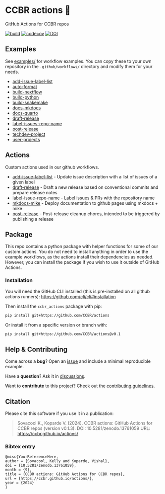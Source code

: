<!-- README.md is generated from README.qmd. Please edit that file -->

# CCBR actions 🤖

GitHub Actions for CCBR repos

[![build](https://github.com/CCBR/actions/actions/workflows/build-python.yml/badge.svg)](https://github.com/CCBR/actions/actions/workflows/build-python.yml)
[![codecov](https://codecov.io/gh/CCBR/actions/graph/badge.svg?token=yCtBbX4tap)](https://codecov.io/gh/CCBR/actions)
[![DOI](https://zenodo.org/badge/DOI/10.5281/zenodo.13761059.svg)](https://doi.org/10.5281/zenodo.13761059)

## Examples

See [examples/](examples) for workflow examples. You can copy these to
your own repository in the `.github/workflows/` directory and modify
them for your needs.

- [add-issue-label-list](examples/add-issue-label-list.yml)
- [auto-format](examples/auto-format.yml)
- [build-nextflow](examples/build-nextflow.yml)
- [build-python](examples/build-python.yml)
- [build-snakemake](examples/build-snakemake.yml)
- [docs-mkdocs](examples/docs-mkdocs.yml)
- [docs-quarto](examples/docs-quarto.yml)
- [draft-release](examples/draft-release.yml)
- [label-issues-repo-name](examples/label-issues-repo-name.yml)
- [post-release](examples/post-release.yml)
- [techdev-project](examples/techdev-project.yml)
- [user-projects](examples/user-projects.yml)

## Actions

Custom actions used in our github workflows.

- [add-issue-label-list](add-issue-label-list) - Update issue
  description with a list of issues of a given label
- [draft-release](draft-release) - Draft a new release based on
  conventional commits and prepare release notes
- [label-issue-repo-name](label-issue-repo-name) - Label issues & PRs
  with the repository name
- [mkdocs-mike](mkdocs-mike) - Deploy documentation to github pages
  using mkdocs + mike
- [post-release](post-release) - Post-release cleanup chores, intended
  to be triggered by publishing a release

## Package

This repo contains a python package with helper functions for some of
our custom actions. You do not need to install anything in order to use
the example workflows, as the actions install their dependencies as
needed. However, you can install the package if you wish to use it
outside of GitHub Actions.

### Installation

You will need the GitHub CLI installed (this is pre-installed on all
github actions runners): https://github.com/cli/cli#installation

Then install the `ccbr_actions` package with pip:

```bash
pip install git+https://github.com/CCBR/actions
```

Or install it from a specific version or branch with:

```bash
pip install git+https://github.com/CCBR/actions@v0.1
```

## Help & Contributing

Come across a **bug**? Open an
[issue](https://github.com/CCBR/actions/issues) and include a minimal
reproducible example.

Have a **question**? Ask it in
[discussions](https://github.com/CCBR/actions/discussions).

Want to **contribute** to this project? Check out the [contributing
guidelines](.github/CONTRIBUTING.md).

## Citation

Please cite this software if you use it in a publication:

> Sovacool K., Koparde V. (2024). CCBR actions: GitHub Actions for CCBR
> repos (version v0.1.3). DOI: 10.5281/zenodo.13761059 URL:
> https://ccbr.github.io/actions/

### Bibtex entry

    @misc{YourReferenceHere,
    author = {Sovacool, Kelly and Koparde, Vishal},
    doi = {10.5281/zenodo.13761059},
    month = {9},
    title = {CCBR actions: GitHub Actions for CCBR repos},
    url = {https://ccbr.github.io/actions/},
    year = {2024}
    }
